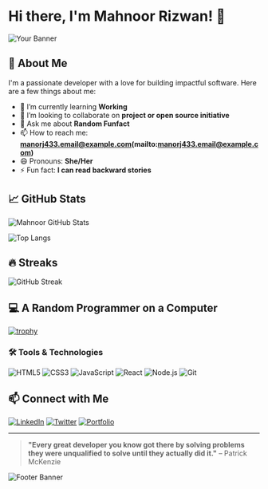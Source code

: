 
<!---
noor-glith/noor-glith is a ✨ special ✨ repository because its `README.md` (this file) appears on your GitHub profile.
You can click the Preview link to take a look at your changes.
--->
# Hi there, I'm Mahnoor Rizwan! 👋

![Your Banner](https://github-header-image.png)

## 🚀 About Me

I'm a passionate developer with a love for building impactful software. Here are a few things about me:

- 🌱 I’m currently learning **Working**
- 👯 I’m looking to collaborate on **project or open source initiative**
- 💬 Ask me about **Random Funfact**
- 📫 How to reach me: **manorj433.email@example.com(mailto:manorj433.email@example.com)**
- 😄 Pronouns: **She/Her**
- ⚡ Fun fact: **I can read backward stories**

## 📈 GitHub Stats

![Mahnoor GitHub Stats](https://github-readme-stats.vercel.app/api?username=noor-glith&show_icons=true&theme=radical)

![Top Langs](https://github-readme-stats.vercel.app/api/top-langs/?username=noor-glith&layout=compact&theme=radical)

## 🔥 Streaks

![GitHub Streak](https://github-readme-streak-stats.herokuapp.com/?user=noor-glith&theme=radical)

## 💻 A Random Programmer on a Computer

[![trophy](https://github-profile-trophy.vercel.app/?username=noor-glith)](https://github.com/noor-glith/github-profile-trophy)

### 🛠️ Tools & Technologies

![HTML5](https://img.shields.io/badge/-HTML5-E34F26?style=flat&logo=html5&logoColor=white)
![CSS3](https://img.shields.io/badge/-CSS3-1572B6?style=flat&logo=css3&logoColor=white)
![JavaScript](https://img.shields.io/badge/-JavaScript-F7DF1E?style=flat&logo=javascript&logoColor=black)
![React](https://img.shields.io/badge/-React-61DAFB?style=flat&logo=react&logoColor=black)
![Node.js](https://img.shields.io/badge/-Node.js-339933?style=flat&logo=node.js&logoColor=white)
![Git](https://img.shields.io/badge/-Git-F05032?style=flat&logo=git&logoColor=white)

## 📫 Connect with Me

[![LinkedIn](https://img.shields.io/badge/-LinkedIn-blue?style=flat&logo=linkedin&logoColor=white)](https://linkedin.com/in/mahnoor-rizwan1)
[![Twitter](https://img.shields.io/badge/-Twitter-1DA1F2?style=flat&logo=twitter&logoColor=white)](https://twitter.com/mahnoor)
[![Portfolio](https://img.shields.io/badge/-Portfolio-black?style=flat&logo=dev.to&logoColor=white)](https://yourportfolio.com)

---

> **"Every great developer you know got there by solving problems they were unqualified to solve until they actually did it."** – Patrick McKenzie

![Footer Banner](https://yourimageurl.com/footer.png)
